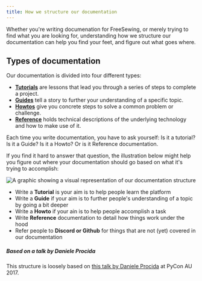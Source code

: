 ```yaml
---
title: How we structure our documentation
---
```


Whether you're writing documenation for FreeSewing, or merely trying
to find what you are looking for, understanding how we structure our
documentation can help you find your feet, and figure out what goes where.

## Types of documentation

Our documentation is divided into four different types:

 - [**Tutorials**](/tutorials) are lessons that lead you through a series of steps to complete a project.
 - [**Guides**](/guides) tell a story to further your understanding of a specific topic. 
 - [**Howtos**](/howtos) give you concrete steps to solve a common problem or challenge.
 - [**Reference**](/reference) holds technical descriptions of the underlying technology and how to make use of it.

Each time you write documentation, you have to ask yourself: Is it a tutorial? Is it a Guide?
Is it a Howto? Or is it Reference documentation.

If you find it hard to answer that question, the illustration below might help you figure out
where your documentation should go based on what it's trying to accomplish:

![A graphic showing a visual representation of our documentation 
structure](docs.png "A visual representation of how our documentation is structured")


- Write a **Tutorial** is your aim is to help people learn the platform
- Write a **Guide** if your aim is to further people's understanding of a topic by going a bit deeper
- Write a **Howto** if your ain is to help people accomplish a task
- Write **Reference** documentation to detail how things work under the hood
- Refer people to **Discord or Github** for things that are not (yet) covered in our documentation


<Note>

##### Based on a talk by Daniele Procida

This structure is loosely based 
on [this talk by Daniele Procida](https://www.youtube.com/watch?v=t4vKPhjcMZg) at
PyCon AU 2017.

</Note>

